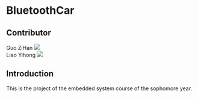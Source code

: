 # BluetoothCar  
## Contributor
Guo ZiHan
![](https://img.shields.io/badge/Github-spbgzh-blue)  
Liao Yihong 
![](https://img.shields.io/badge/Github-"LiaoYihong-1"-blue)  

## Introduction
This is the project of the embedded system course of the sophomore year.

